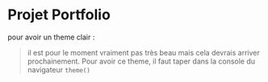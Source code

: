 # Projet Portfolio


pour avoir un theme clair :
> il est pour le moment vraiment pas très beau mais cela devrais arriver prochainement. Pour avoir ce theme, il faut taper dans la console du navigateur `theme()`
